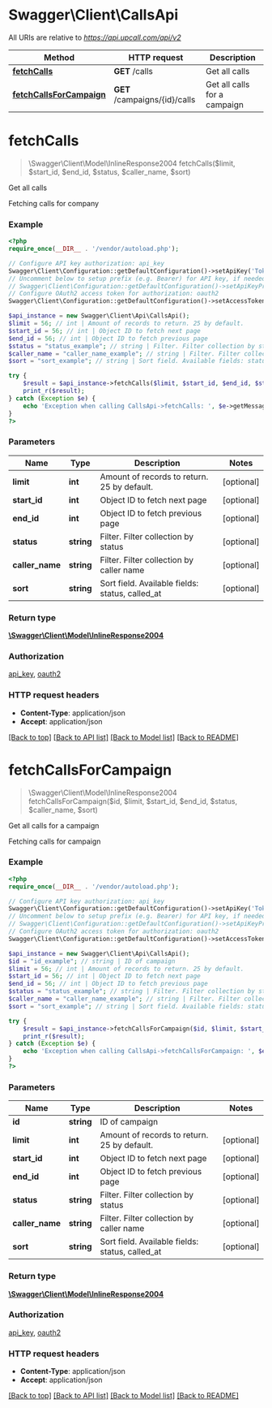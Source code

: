 # Swagger\Client\CallsApi

All URIs are relative to *https://api.upcall.com/api/v2*

Method | HTTP request | Description
------------- | ------------- | -------------
[**fetchCalls**](CallsApi.md#fetchCalls) | **GET** /calls | Get all calls
[**fetchCallsForCampaign**](CallsApi.md#fetchCallsForCampaign) | **GET** /campaigns/{id}/calls | Get all calls for a campaign


# **fetchCalls**
> \Swagger\Client\Model\InlineResponse2004 fetchCalls($limit, $start_id, $end_id, $status, $caller_name, $sort)

Get all calls

Fetching calls for company

### Example
```php
<?php
require_once(__DIR__ . '/vendor/autoload.php');

// Configure API key authorization: api_key
Swagger\Client\Configuration::getDefaultConfiguration()->setApiKey('Token', 'YOUR_API_KEY');
// Uncomment below to setup prefix (e.g. Bearer) for API key, if needed
// Swagger\Client\Configuration::getDefaultConfiguration()->setApiKeyPrefix('Token', 'Bearer');
// Configure OAuth2 access token for authorization: oauth2
Swagger\Client\Configuration::getDefaultConfiguration()->setAccessToken('YOUR_ACCESS_TOKEN');

$api_instance = new Swagger\Client\Api\CallsApi();
$limit = 56; // int | Amount of records to return. 25 by default.
$start_id = 56; // int | Object ID to fetch next page
$end_id = 56; // int | Object ID to fetch previous page
$status = "status_example"; // string | Filter. Filter collection by status
$caller_name = "caller_name_example"; // string | Filter. Filter collection by caller name
$sort = "sort_example"; // string | Sort field. Available fields: status, called_at

try {
    $result = $api_instance->fetchCalls($limit, $start_id, $end_id, $status, $caller_name, $sort);
    print_r($result);
} catch (Exception $e) {
    echo 'Exception when calling CallsApi->fetchCalls: ', $e->getMessage(), PHP_EOL;
}
?>
```

### Parameters

Name | Type | Description  | Notes
------------- | ------------- | ------------- | -------------
 **limit** | **int**| Amount of records to return. 25 by default. | [optional]
 **start_id** | **int**| Object ID to fetch next page | [optional]
 **end_id** | **int**| Object ID to fetch previous page | [optional]
 **status** | **string**| Filter. Filter collection by status | [optional]
 **caller_name** | **string**| Filter. Filter collection by caller name | [optional]
 **sort** | **string**| Sort field. Available fields: status, called_at | [optional]

### Return type

[**\Swagger\Client\Model\InlineResponse2004**](../Model/InlineResponse2004.md)

### Authorization

[api_key](../../README.md#api_key), [oauth2](../../README.md#oauth2)

### HTTP request headers

 - **Content-Type**: application/json
 - **Accept**: application/json

[[Back to top]](#) [[Back to API list]](../../README.md#documentation-for-api-endpoints) [[Back to Model list]](../../README.md#documentation-for-models) [[Back to README]](../../README.md)

# **fetchCallsForCampaign**
> \Swagger\Client\Model\InlineResponse2004 fetchCallsForCampaign($id, $limit, $start_id, $end_id, $status, $caller_name, $sort)

Get all calls for a campaign

Fetching calls for campaign

### Example
```php
<?php
require_once(__DIR__ . '/vendor/autoload.php');

// Configure API key authorization: api_key
Swagger\Client\Configuration::getDefaultConfiguration()->setApiKey('Token', 'YOUR_API_KEY');
// Uncomment below to setup prefix (e.g. Bearer) for API key, if needed
// Swagger\Client\Configuration::getDefaultConfiguration()->setApiKeyPrefix('Token', 'Bearer');
// Configure OAuth2 access token for authorization: oauth2
Swagger\Client\Configuration::getDefaultConfiguration()->setAccessToken('YOUR_ACCESS_TOKEN');

$api_instance = new Swagger\Client\Api\CallsApi();
$id = "id_example"; // string | ID of campaign
$limit = 56; // int | Amount of records to return. 25 by default.
$start_id = 56; // int | Object ID to fetch next page
$end_id = 56; // int | Object ID to fetch previous page
$status = "status_example"; // string | Filter. Filter collection by status
$caller_name = "caller_name_example"; // string | Filter. Filter collection by caller name
$sort = "sort_example"; // string | Sort field. Available fields: status, called_at

try {
    $result = $api_instance->fetchCallsForCampaign($id, $limit, $start_id, $end_id, $status, $caller_name, $sort);
    print_r($result);
} catch (Exception $e) {
    echo 'Exception when calling CallsApi->fetchCallsForCampaign: ', $e->getMessage(), PHP_EOL;
}
?>
```

### Parameters

Name | Type | Description  | Notes
------------- | ------------- | ------------- | -------------
 **id** | **string**| ID of campaign |
 **limit** | **int**| Amount of records to return. 25 by default. | [optional]
 **start_id** | **int**| Object ID to fetch next page | [optional]
 **end_id** | **int**| Object ID to fetch previous page | [optional]
 **status** | **string**| Filter. Filter collection by status | [optional]
 **caller_name** | **string**| Filter. Filter collection by caller name | [optional]
 **sort** | **string**| Sort field. Available fields: status, called_at | [optional]

### Return type

[**\Swagger\Client\Model\InlineResponse2004**](../Model/InlineResponse2004.md)

### Authorization

[api_key](../../README.md#api_key), [oauth2](../../README.md#oauth2)

### HTTP request headers

 - **Content-Type**: application/json
 - **Accept**: application/json

[[Back to top]](#) [[Back to API list]](../../README.md#documentation-for-api-endpoints) [[Back to Model list]](../../README.md#documentation-for-models) [[Back to README]](../../README.md)

